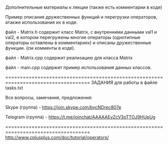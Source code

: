 Дополнительные материалы к лекции
(также есть комментарии в коде)

Пример описания дружественных функций и перегрузки операторов, атакже использования их в коде.

файл - Matrix.h
содержит класс Matrix, с внутренними данными val1 и val2, в котором перегружены многие операторы (однотипные операторы оставлены в комментариях) и описаны дружественные функции.
(см комменты в коде).

файл - Matrix.cpp
содержит реализацию для класса Matrix

файл - main.cpp
содержит пример использования данных классов.

===================================================================================
ЗАДАНИЯ для работы в файле tasks.txt

Все вопросы, замечания, предложения:

Skype (группа) - https://join.skype.com/bycNDrec807e

Telegram (группа) - https://t.me/joinchat/AAAAAEyZcV3oTTOJ9HUpUg

===================================================================================
http://www.cplusplus.com/doc/tutorial/operators/

